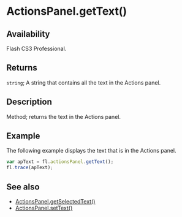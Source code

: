 # ActionsPanel.getText()

## Availability

Flash CS3 Professional.

## Returns

`string`; A string that contains all the text in the Actions panel.

## Description

Method; returns the text in the Actions panel.

## Example

The following example displays the text that is in the Actions panel.

```javascript
var apText = fl.actionsPanel.getText();
fl.trace(apText);
```

## See also

- [ActionsPanel.getSelectedText()](../ActionsPanel_object/ActionsPanel2.md)
- [ActionsPanel.setText()](../ActionsPanel_object/ActionsPanel8.md)
